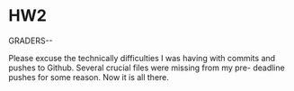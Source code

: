 # HW2

GRADERS--

Please excuse the technically difficulties I was having with commits
and pushes to Github. Several crucial files were missing from my pre-
deadline pushes for some reason. Now it is all there.
